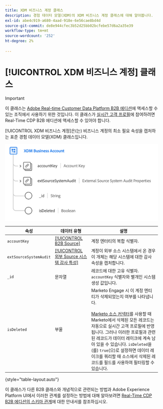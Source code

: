 ```yaml
---
title: XDM 비즈니스 계정 클래스
description: 경험 데이터 모델(XDM)의 XDM 비즈니스 계정 클래스에 대해 알아봅니다.
exl-id: abe4c919-a680-4aad-918e-6e56cae8bd4d
source-git-commit: de8e944cfec3b52d25bb02bcfebe57d6a2a35e39
workflow-type: tm+mt
source-wordcount: '252'
ht-degree: 2%

---
```


# [!UICONTROL XDM 비즈니스 계정] 클래스

>[!IMPORTANT]
>
>이 클래스는 [Adobe Real-time Customer Data Platform B2B 에디션](../../../rtcdp/b2b-overview.md)에 액세스할 수 있는 조직에서 사용하기 위한 것입니다. 이 클래스가 [실시간 고객 프로필](../../../profile/home.md)에 참여하려면 Real-Time CDP B2B 에디션에 액세스할 수 있어야 합니다.

[!UICONTROL XDM 비즈니스 계정]은(는) 비즈니스 계정의 최소 필요 속성을 캡처하는 표준 경험 데이터 모델(XDM) 클래스입니다.

![UI에 표시되는 XDM 비즈니스 계정 클래스의 구조](../../images/classes/b2b/business-account.png)

| 속성 | 데이터 유형 | 설명 |
| --- | --- | --- |
| `accountKey` | [[!UICONTROL B2B Source]](../../data-types/b2b-source.md) | 계정 엔터티의 복합 식별자. |
| `extSourceSystemAudit` | [[!UICONTROL 외부 Source 시스템 감사 특성]](../../data-types/external-source-system-audit-attributes.md) | 계정이 외부 소스 시스템에서 온 경우 이 개체는 해당 시스템에 대한 감사 속성을 캡처합니다. |
| `_id` | 문자열 | 레코드에 대한 고유 식별자. `accountKey` 식별자와 별개인 시스템 생성 값입니다. |
| `isDeleted` | 부울 | Marketo Engage 시 이 계정 엔티티가 삭제되었는지 여부를 나타냅니다.<br><br>[Marketo 소스 커넥터](../../../sources/connectors/adobe-applications/marketo/marketo.md)를 사용할 때 Marketo에서 삭제된 모든 레코드는 자동으로 실시간 고객 프로필에 반영됩니다. 그러나 이러한 프로필과 관련된 레코드가 데이터 레이크에 계속 남아 있을 수 있습니다. `isDeleted`을(를) `true`(으)로 설정하면 데이터 레이크를 쿼리할 때 소스에서 삭제된 레코드를 필드를 사용하여 필터링할 수 있습니다. |

{style="table-layout:auto"}

이 클래스가 다른 B2B 클래스와 개념적으로 관련되는 방법과 Adobe Experience Platform UI에서 이러한 관계를 설정하는 방법에 대해 알아보려면 [Real-Time CDP B2B 에디션의 스키마 관계](../../tutorials/relationship-b2b.md)에 대한 안내서를 참조하십시오.
